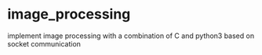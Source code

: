 # image_processing
implement image processing with a combination of C and python3 based on socket communication
